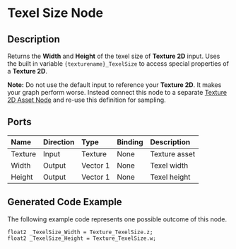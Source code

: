 # Texel Size Node

## Description

Returns the **Width** and **Height** of the texel size of **Texture 2D** input. Uses the built in variable `{texturename}_TexelSize` to access special properties of a **Texture 2D**.

**Note:** Do not use the default input to reference your **Texture 2D**. It makes your graph perform worse. Instead connect this node to a separate [Texture 2D Asset Node](Texture-2D-Asset-Node.md) and re-use this definition for sampling.

## Ports

| Name        | Direction           | Type  | Binding | Description |
|:------------ |:-------------|:-----|:---|:---|
| Texture      | Input | Texture | None | Texture asset |
| Width      | Output | Vector 1 | None | Texel width |
| Height | Output      |    Vector 1 | None | Texel height |

## Generated Code Example

The following example code represents one possible outcome of this node.

```
float2 _TexelSize_Width = Texture_TexelSize.z; 
float2 _TexelSize_Height = Texture_TexelSize.w; 
```
